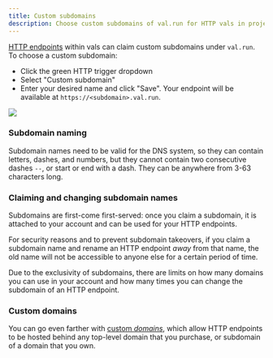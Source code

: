 ```yaml
---
title: Custom subdomains
description: Choose custom subdomains of val.run for HTTP vals in projects
---
```


[HTTP endpoints](/vals/http/) within vals can claim custom subdomains
under `val.run`. To choose a custom subdomain:

- Click the green HTTP trigger dropdown
- Select "Custom subdomain"
- Enter your desired name and click "Save". Your endpoint will be available at
  `https://<subdomain>.val.run`.

![](./choosing-subdomains.png)

### Subdomain naming

Subdomain names need to be valid for the DNS system, so they can contain
letters, dashes, and numbers, but they cannot contain two consecutive dashes
`--`, or start or end with a dash. They can be anywhere from 3-63 characters
long.

### Claiming and changing subdomain names

Subdomains are first-come first-served: once you claim a subdomain,
it is attached to your account and can be used for your HTTP endpoints.

For security reasons and to prevent subdomain takeovers,
if you claim a subdomain name and rename an HTTP endpoint
_away_ from that name, the old name will not be accessible to anyone else
for a certain period of time.

Due to the exclusivity of subdomains, there are limits on how many domains
you can use in your account and how many times you can change the subdomain
of an HTTP endpoint.

### Custom domains

You can go even farther with [custom _domains_](/vals/http/custom-domains/),
which allow HTTP endpoints to be hosted behind any top-level domain that
you purchase, or subdomain of a domain that you own.
